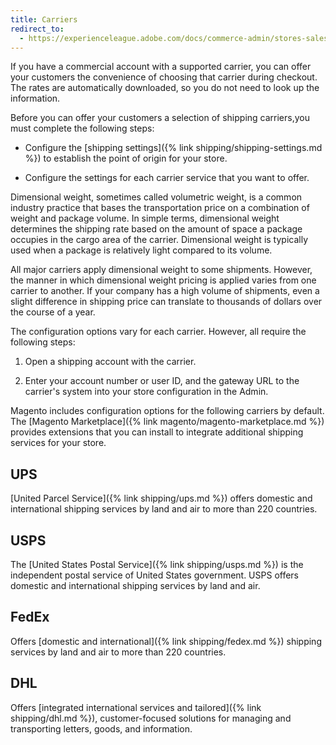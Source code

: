 ```yaml
---
title: Carriers
redirect_to:
  - https://experienceleague.adobe.com/docs/commerce-admin/stores-sales/delivery/shipping-carriers/carriers.html
---
```


If you have a commercial account with a supported carrier, you can offer your customers the convenience of choosing that carrier during checkout. The rates are automatically downloaded, so you do not need to look up the information.

Before you can offer your customers a selection of shipping carriers,you must complete the following steps:

* Configure the [shipping settings]({% link shipping/shipping-settings.md %}) to establish the point of origin for your store.

* Configure the settings for each carrier service that you want to offer.

<div class="bs-callout bs-callout-info" markdown="1">
Dimensional weight, sometimes called volumetric weight, is a common industry practice that bases the transportation price on a combination of weight and package volume. In simple terms, dimensional weight determines the shipping rate based on the amount of space a package occupies in the cargo area of the carrier. Dimensional weight is typically used when a package is relatively light compared to its volume.

All major carriers apply dimensional weight to some shipments. However, the manner in which dimensional weight pricing is applied varies from one carrier to another. If your company has a high volume of shipments, even a slight difference in shipping price can translate to thousands of dollars over the course of a year.
</div>

The configuration options vary for each carrier. However, all require the following steps:

1. Open a shipping account with the carrier.

1. Enter your account number or user ID, and the gateway URL to the carrier's system into your store configuration in the Admin.

Magento includes configuration options for the following carriers by default. The [Magento Marketplace]({% link magento/magento-marketplace.md %}) provides extensions that you can install to integrate additional shipping services for your store.

## UPS

[United Parcel Service]({% link shipping/ups.md %}) offers domestic and international shipping services by land and air to more than 220 countries.

## USPS

The [United States Postal Service]({% link shipping/usps.md %}) is the independent postal service of United States government. USPS offers domestic and international shipping services by land and air.

## FedEx

Offers [domestic and international]({% link shipping/fedex.md %}) shipping services by land and air to more than 220 countries.

## DHL

Offers [integrated international services and tailored]({% link shipping/dhl.md %}), customer-focused solutions for managing and transporting letters, goods, and information.
